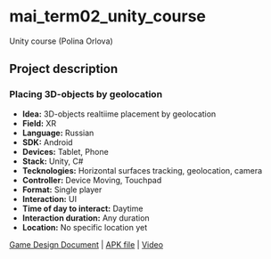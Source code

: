# mai_term02_unity_course
Unity course (Polina Orlova)

## Project description

### Placing 3D-objects by geolocation

* **Idea:** 3D-objects realtiime placement by geolocation
* **Field:** XR
* **Language:** Russian
* **SDK:** Android
* **Devices:** Tablet, Phone
* **Stack:** Unity, C#
* **Tecknologies:** Horizontal surfaces tracking, geolocation, camera
* **Controller:** Device Moving, Touchpad
* **Format:** Single player 
* **Interaction:** UI
* **Time of day to interact:** Daytime
* **Interaction duration:** Any duration
* **Location:** No specific location yet

[Game Design Document](https://docs.google.com/document/d/1soUnbuJjMpJCNsZL-YtYGW4wsXm2rZh3ebHbP13XVZw/edit?usp=sharing) | 
[APK file]() | [Video]()
